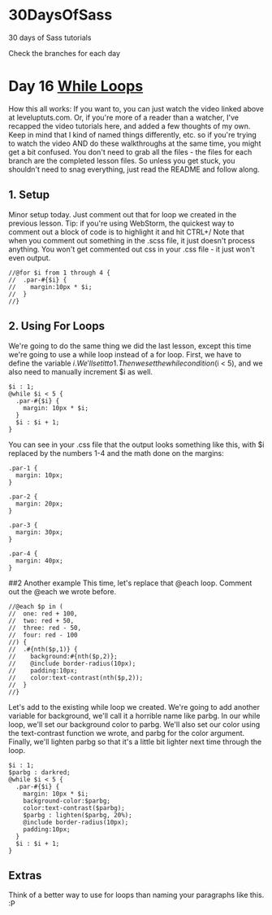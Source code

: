 30DaysOfSass
============

30 days of Sass tutorials

Check the branches for each day

# Day 16 [While Loops](http://leveluptuts.com/tutorials/sass-tutorials/16-while-loops)
How this all works:  If you want to, you can just watch the video linked above at leveluptuts.com. Or, if you're more of a reader than a watcher, I've recapped the video tutorials here, and added a few thoughts of my own. Keep in mind that I kind of named things differently, etc. so if you're trying to watch the video AND do these walkthroughs at the same time, you might get a bit confused. You don't need to grab all the files - the files for each branch are the completed lesson files. So unless you get stuck, you shouldn't need to snag everything, just read the README and follow along.

## 1. Setup
Minor setup today. Just comment out that for loop we created in the previous lesson.
Tip: if you're using WebStorm, the quickest way to comment out a block of code is to highlight it and hit CTRL+/
Note that when you comment out something in the .scss file, it just doesn't process anything.  You won't get commented out css in your .css file - it just won't even output.
```
//@for $i from 1 through 4 {
//  .par-#{$i} {
//    margin:10px * $i;
//  }
//}
```


## 2. Using For Loops
We're going to do the same thing we did the last lesson, except this time we're going to use a while loop instead of a for loop.  First, we have to define the variable $i. We'll set it to 1.  Then we set the while condition ($i < 5), and we also need to manually increment $i as well.

```
$i : 1;
@while $i < 5 {
  .par-#{$i} {
    margin: 10px * $i;
  }
  $i : $i + 1;
}
```

You can see in your .css file that the output looks something like this, with $i replaced by the numbers 1-4 and the math done on the margins:
```
.par-1 {
  margin: 10px;
}

.par-2 {
  margin: 20px;
}

.par-3 {
  margin: 30px;
}

.par-4 {
  margin: 40px;
}
```

##2 Another example
This time, let's replace that @each loop.  Comment out the @each we wrote before.
```
//@each $p in (
//  one: red + 100,
//  two: red + 50,
//  three: red - 50,
//  four: red - 100
//) {
//  .#{nth($p,1)} {
//    background:#{nth($p,2)};
//    @include border-radius(10px);
//    padding:10px;
//    color:text-contrast(nth($p,2));
//  }
//}
```

Let's add to the existing while loop we created. 
We're going to add another variable for background, we'll call it a horrible name like parbg. In our while loop, we'll set our background color to parbg.
We'll also set our color using the text-contrast function we wrote, and parbg for the color argument.
Finally, we'll lighten parbg so that it's a little bit lighter next time through the loop.

```
$i : 1;
$parbg : darkred;
@while $i < 5 {
  .par-#{$i} {
    margin: 10px * $i;
    background-color:$parbg;
    color:text-contrast($parbg);
    $parbg : lighten($parbg, 20%);
    @include border-radius(10px);
    padding:10px;
  }
  $i : $i + 1;
}
```

## Extras
Think of a better way to use for loops than naming your paragraphs like this.  :P